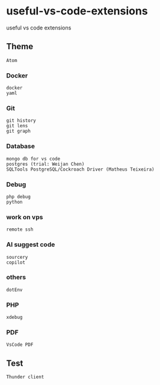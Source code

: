 # useful-vs-code-extensions
useful vs code extensions

## Theme
```
Atom
```

### Docker
```
docker
yaml
```

### Git
```
git history
git lens
git graph
```

### Database
```
mongo db for vs code
postgres (trial: Weijan Chen)
SQLTools PostgreSQL/Cockroach Driver (Matheus Teixeira)
```

### Debug
```
php debug
python
```

### work on vps
```
remote ssh
```

### AI suggest code
```
sourcery
copilot
```

### others
```
dotEnv
```


### PHP
```
xdebug
```


### PDF
```
VsCode PDF
```

## Test
```
Thunder client
```
